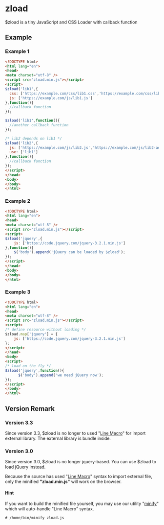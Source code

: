 # zload
$zload is a tiny JavaScript and CSS Loader with callback function 

## Example
### Example 1
```html
<!DOCTYPE html>
<html lang="en">
<head>
<meta charset="utf-8" />
<script src="zload.min.js"></script>
<script>
$zload('lib1',{
  css: ['https://example.com/css/lib1.css','https://example.com/css/lib1-theme.css'],
  js: ['https://example.com/js/lib1.js']
},function(){
  //callback function
});

$zload('lib1',function(){
  //another callback function 
});

/* lib2 depends on lib1 */
$zload('lib2',{
  js: ['https://example.com/js/lib2.js','https://example.com/js/lib2-addon.js'],
  use: ['lib1']
},function(){
  //callback function 
});
</script>
</head>
<body>
</body>
</html>
```

### Example 2
```html
<!DOCTYPE html>
<html lang="en">
<head>
<meta charset="utf-8" />
<script src="zload.min.js"></script>
<script>
$zload('jquery',{
    js: ['https://code.jquery.com/jquery-3.2.1.min.js']
},function(){
    $('body').append('jQuery can be loaded by $zload');
});
</script>
</head>
<body>
</body>
</html>
```

### Example 3
```html
<!DOCTYPE html>
<html lang="en">
<head>
<meta charset="utf-8" />
<script src="zload.min.js"></script>
<script>
/* define resource without loading */
$zload.map['jquery'] = {
    js: ['https://code.jquery.com/jquery-3.2.1.min.js']
};
</script>
</head>
<body>
<script>
/* load on the fly */
$zload('jquery',function(){
      $('body').append('we need jQuery now');
});
</script>
</body>
</html>
```

## Version Remark
### Version 3.3
Since version 3.3, $zload is no longer to used "[Line Macro](https://github.com/infotoo/line-macro)" for import external library. The external library is bundle inside.

### Version 3.0

Since version 3.0, $zload is no longer jquery-based. You can use $zload to load jQuery instead.

Because the source has used "[Line Macro](https://github.com/infotoo/line-macro)" syntax to import external file, only the minified **"zload.min.js"** will work on the browser.

#### Hint
If you want to build the minified file yourself, you may use our utility "[minify](https://github.com/infotoo/minify)" which will auto-handle "Line Macro" syntax.
```
# /home/bin/minify zload.js
```
